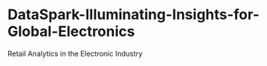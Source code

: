# DataSpark-Illuminating-Insights-for-Global-Electronics
Retail Analytics in the Electronic Industry
